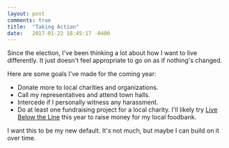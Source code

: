 ```yaml
---
layout: post
comments: true
title:  "Taking Action"
date:   2017-01-22 18:45:17 -0400
---
```

Since the election, I've been thinking a lot about how I want to live differently. It just doesn't feel appropriate to go on as if nothing's changed.

Here are some goals I've made for the coming year:

 - Donate more to local charities and organizations.
 - Call my representatives and attend town halls.
 - Intercede if I personally witness any harassment.
 - Do at least one fundraising project for a local charity. I'll likely try [Live Below the Line](https://www.livebelowtheline.com/) this year to raise money for my local foodbank.

I want this to be my new default. It's not much, but maybe I can build on it over time.

